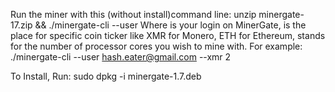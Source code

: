 Run the miner with this (without install)command line:
unzip minergate-17.zip && ./minergate-cli --user <email> <coin> <threads>
Where <email> is your login on MinerGate, <coin> is the place for specific coin ticker like XMR for Monero, ETH for Ethereum, <threads> stands for the number of processor cores you wish to mine with.
For example: ./minergate-cli --user hash.eater@gmail.com --xmr 2

To Install, Run:
sudo dpkg -i minergate-1.7.deb
